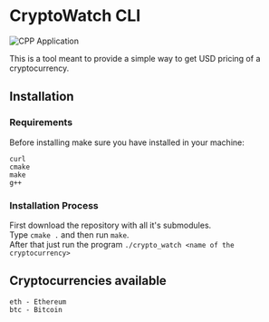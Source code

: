 # CryptoWatch CLI

![CPP Application](https://img.shields.io/badge/C++-Solutions-blue.svg?style=flat&logo=c%2B%2B)


This is a tool meant to provide a simple way to get USD pricing of a cryptocurrency.

## Installation
### Requirements
Before installing make sure you have installed in your machine:
```
curl
cmake
make
g++
```

### Installation Process 
First download the repository with all it's submodules.\
Type ``cmake .`` and then run ``make``.\
After that just run the program ``./crypto_watch <name of the cryptocurrency>``

## Cryptocurrencies available
```
eth - Ethereum
btc - Bitcoin 
```
